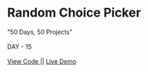 # Random Choice Picker
"50 Days, 50 Projects"
<br>
<br>
DAY - 15
<br> 
<br>
<a href="https://github.com/pushpakumari5117/randomChoicePicker"> View Code </a>
||
<a href="https://pushpakumari5117.github.io/randomChoicePicker/"> Live Demo </a>
